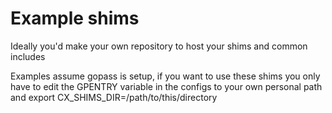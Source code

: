 # Example shims

Ideally you'd make your own repository to host your shims and common includes

Examples assume gopass is setup, if you want to use these shims you only have to
edit the GPENTRY variable in the configs to your own personal path and export CX_SHIMS_DIR=/path/to/this/directory
